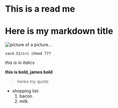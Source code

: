 # This is a  read me

# Here is my markdown title

![picture of a picture...](https://farm4.staticflickr.com/3343/3516311017_c415d94f73_b.jpg)

```vac4.52/src chmod 777```

_this is in italics_

**this is bold, james bold**

>heres my quote

* shopping list:
  1. bacon
  2. milk
